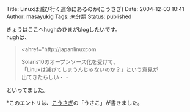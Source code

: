 Title: Linuxは滅び行く運命にあるのか(こうさぎ)
Date: 2004-12-03 10:41
Author: masayukig
Tags: 未分類
Status: published

きょうはここへhughのひまがblogしたいです。  
hughは、  

> &lt;ahref="http://japanlinuxcom
>
> Solaris10のオープンソース化を受けて、  
> 「Linuxは滅びてしまうんじゃないのか？」という意見が  
> 出てきたらしい・・

といってました。

\*このエントリは、[こうさぎ](http://cousagi.yomiusa.net/)の「うさこ」が書きました。

